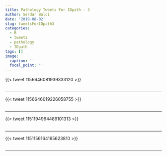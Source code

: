 ```yaml
---
title: Pathology Tweets For IDpath - 3
author: Serdar Balci
date: '2019-08-02'
slug: tweetsForIDpath3
categories:
  - R
  - tweets
  - pathology
  - IDpath
tags: []
image:
  caption: ''
  focal_point: ''
---
```



{{< tweet 1156646081939333120 >}}
<br>
<br>
<hr>
{{< tweet 1156646019226058755 >}}
<br>
<br>
<hr>
{{< tweet 1151194964489101313 >}}
<br>
<br>
<hr>
{{< tweet 1151156164165623810 >}}
<br>
<br>
<hr>
